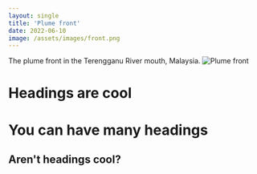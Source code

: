 ```yaml
---
layout: single
title: 'Plume front'
date: 2022-06-10
image: /assets/images/front.png
---
```


The plume front in the Terengganu River mouth, Malaysia. 
![Plume front](/assets/images/front.png)

Headings are cool
======

You can have many headings
======

Aren't headings cool?
------
